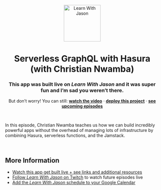 <p align="center">
  <a href="https://www.learnwithjason.dev">
    <img src="https://res.cloudinary.com/jlengstorf/image/upload/q_auto,f_auto,w_240/v1579281727/lwj/learnwithjason.png" alt="Learn With Jason" width="120" />
  </a>
</p>
<h1 align="center">
  Serverless GraphQL with Hasura (with Christian Nwamba)
</h1>
<h3 align="center">
  This app was built live on <em>Learn With Jason</em> and it was super fun and I’m sad you weren’t there.
</h3>
<p align="center">
  But don’t worry! You can still: 
  <a href="https://www.learnwithjason.dev/serverless-graphql-with-hasura"><strong>watch the video</strong></a> · 
  <a href="https://app.netlify.com/start/deploy?repository=https://github.com/learnwithjason/hasura-api&utm_source=learnwithjason&utm_medium=github&utm_campaign=devex"><strong>deploy this project</strong></a> · 
  <a href="https://jason.af/lwj/schedule"><strong>see upcoming episodes</strong></a>
</p>

&nbsp;

In this episode, Christian Nwamba teaches us how we can build incredibly powerful apps without the overhead of managing lots of infrastructure by combining Hasura, serverless functions, and the Jamstack.

&nbsp;

## More Information

- [Watch this app get built live + see links and additional resources][episode]
- [Follow _Learn With Jason_ on Twitch][twitch] to watch future episodes live
- [Add the _Learn With Jason_ schedule to your Google Calendar][cal]


[episode]: https://www.learnwithjason.dev/serverless-graphql-with-hasura
[twitch]: https://jason.af/twitch
[cal]: https://jason.af/lwj/cal